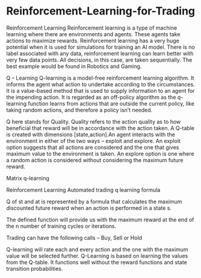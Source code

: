 # Reinforcement-Learning-for-Trading


Reinforcement Learning
Reinforcement learning is a type of machine learning where there are environments and agents. These agents take actions to maximize rewards. Reinforcement learning has a very huge potential when it is used for simulations for training an AI model. There is no label associated with any data, reinforcement learning can learn better with very few data points. All decisions, in this case, are taken sequentially. The best example would be found in Robotics and Gaming.

Q – Learning
Q-learning is a model-free reinforcement learning algorithm. It informs the agent what action to undertake according to the circumstances. It is a value-based method that is used to supply information to an agent for the impending action.  It is regarded as an off-policy algorithm as the q-learning function learns from actions that are outside the current policy, like taking random actions, and therefore a policy isn’t needed.

Q here stands for Quality. Quality refers to the action quality as to how beneficial that reward will be in accordance with the action taken. A Q-table is created with dimensions [state,action].An agent interacts with the environment in either of the two ways – exploit and explore. An exploit option suggests that all actions are considered and the one that gives maximum value to the environment is taken. An explore option is one where a random action is considered without considering the maximum future reward.

Matrix q-learning

 Reinforcement Learning Automated trading q learning formula

Q of st and at is represented by a formula that calculates the maximum discounted future reward when an action is performed in a state s.

The defined function will provide us with the maximum reward at the end of the n number of training cycles or iterations.

Trading can have the following calls – Buy, Sell or Hold

Q-learning will rate each and every action and the one with the maximum value will be selected further. Q-Learning is based on learning the values from the Q-table. It functions well without the reward functions and state transition probabilities.

 

